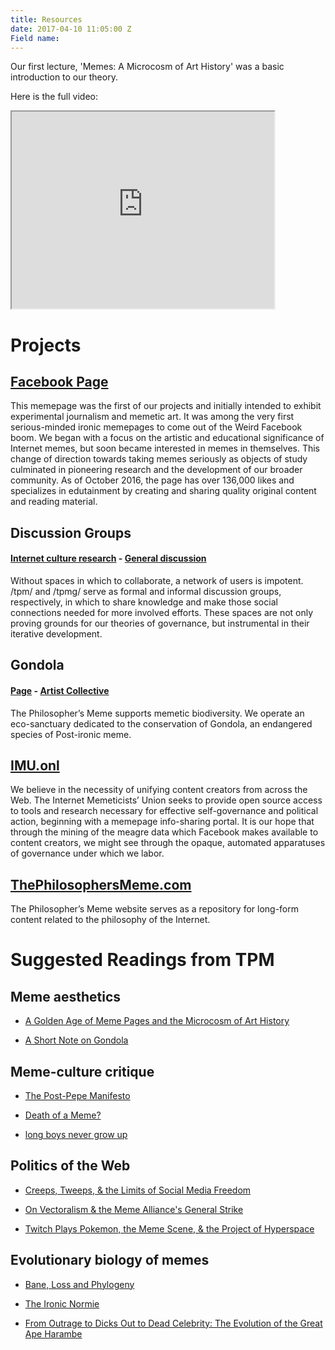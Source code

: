 ```yaml
---
title: Resources
date: 2017-04-10 11:05:00 Z
Field name: 
---
```


Our first lecture, 'Memes: A Microcosm of Art History' was a basic introduction to our theory.

Here is the full video:

<iframe width="420" height="315"
src="https://www.youtube.com/embed/zXEpC5hHTRU?list=PLbRNdtOn8CjOZYsLI13poGPnDqSeZIdAW">
</iframe>

# Projects

## [Facebook Page](https://www.facebook.com/thephilosophersmeme)

This memepage was the first of our projects and initially intended to exhibit experimental journalism and memetic art. It was among the very first serious-minded ironic memepages to come out of the Weird Facebook boom. We began with a focus on the artistic and educational significance of Internet memes, but soon became interested in memes in themselves. This change of direction towards taking memes seriously as objects of study culminated in pioneering research and the development of our broader community. As of October 2016, the page has over 136,000 likes and specializes in edutainment by creating and sharing quality original content and reading material.

## Discussion Groups

#### [Internet culture research](https://www.facebook.com/groups/sophismo) - [General discussion](https://www.facebook.com/groups/memetics)

Without spaces in which to collaborate, a network of users is impotent. /tpm/ and /tpmg/ serve as formal and informal discussion groups, respectively, in which to share knowledge and make those social connections needed for more involved efforts. These spaces are not only proving grounds for our theories of governance, but instrumental in their iterative development.

## Gondola

#### [Page](https://www.facebook.com/gondolaspace/) - [Artist Collective](https://www.facebook.com/groups/gondolaspace/)

The Philosopher’s Meme supports memetic biodiversity. We operate an eco-sanctuary dedicated to the conservation of Gondola, an endangered species of Post-ironic meme.

## [IMU.onl](http://imu.onl)

We believe in the necessity of unifying content creators from across the Web. The Internet Memeticists’ Union seeks to provide open source access to tools and research necessary for effective self-governance and political action, beginning with a memepage info-sharing portal. It is our hope that through the mining of the meagre data which Facebook makes available to content creators, we might see through the opaque, automated apparatuses of governance under which we labor.

## [ThePhilosophersMeme.com](https://thephilosophersmeme.com)

The Philosopher’s Meme website serves as a repository for long-form content related to the philosophy of the Internet.

# Suggested Readings from TPM

## Meme aesthetics

* [A Golden Age of Meme Pages and the Microcosm of Art History](/2015/11/02/a-golden-age-of-meme-pages-and-the-microcosm-of-art-history/)

* [A Short Note on Gondola](/2015/11/28/a-short-note-on-gondola/)

## Meme-culture critique

* [The Post-Pepe Manifesto](/2016/01/28/the-post-pepe-manifesto/)

* [Death of a Meme?](/2016/03/02/death-of-a-meme-or-how-leo-learned-to-stop-worrying-and-love-the-bear/)

* [long boys never grow up](/2016/03/22/long-boys-never-grow-up/)

## Politics of the Web

* [Creeps, Tweeps, & the Limits of Social Media Freedom](/2016/04/14/social-media-freedom/)

* [On Vectoralism & the Meme Alliance's General Strike](/2016/10/26/on-vectoralism-and-the-meme-alliance/)

* [Twitch Plays Pokemon, the Meme Scene, & the Project of Hyperspace](/2016/10/26/twitch-plays-pokemon/)

## Evolutionary biology of memes

* [Bane, Loss and Phylogeny](/2015/11/25/bane-loss-and-phylogeny/)

* [The Ironic Normie](/2015/12/17/the-ironic-normie/)

* [From Outrage to Dicks Out to Dead Celebrity: The Evolution of the Great Ape Harambe](/2016/10/13/what-we-talk-about-harambe/)
